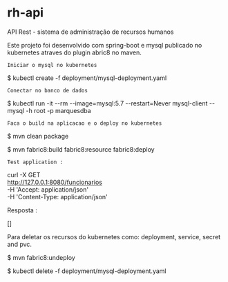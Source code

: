 # rh-api

API Rest - sistema de administração de recursos humanos

Este projeto foi desenvolvido com spring-boot e mysql publicado no kubernetes atraves do plugin abric8 no maven.

    Iniciar o mysql no kubernetes

$ kubectl create -f deployment/mysql-deployment.yaml

    Conectar no banco de dados

$ kubectl run -it --rm --image=mysql:5.7 --restart=Never mysql-client -- mysql -h root -p marquesdba

    Faca o build na aplicacao e o deploy no kubernetes

$ mvn clean package

$ mvn fabric8:build fabric8:resource fabric8:deploy

    Test application :

curl -X GET \
  http://127.0.0.1:8080/funcionarios \
  -H 'Accept: application/json' \
  -H 'Content-Type: application/json'
   

Resposta :

[]    

Para deletar os recursos do kubernetes como: deployment, service, secret and pvc.

$ mvn fabric8:undeploy

$ kubectl delete -f deployment/mysql-deployment.yaml

